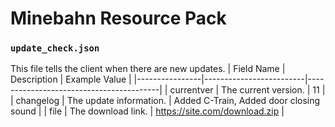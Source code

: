 # Minebahn Resource Pack

### `update_check.json`
This file tells the client when there are new updates.
| Field Name     | Description             | Example Value                           |
|----------------|-------------------------|-----------------------------------------|
| currentver     | The current version.    | 11                                      |
| changelog      | The update information. | Added C-Train, Added door closing sound |
| file           | The download link.      | https://site.com/download.zip           |
